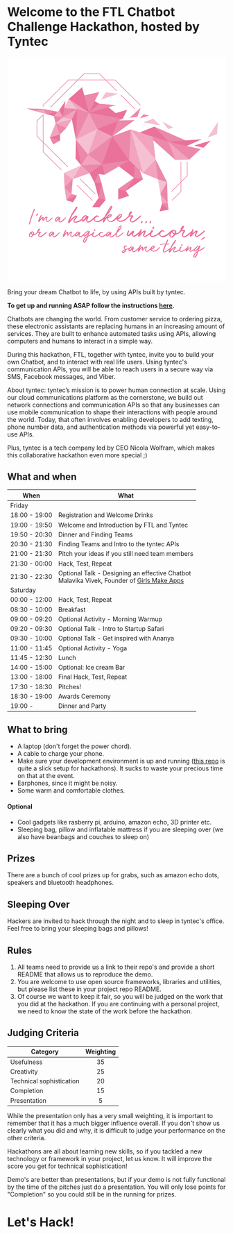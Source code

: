# Welcome to the FTL Chatbot Challenge Hackathon, hosted by Tyntec

![alt text](/resources/unicorn.png "Logo Title Text 1")

Bring your dream Chatbot to life, by using APIs built by tyntec.

**To get up and running ASAP follow the instructions [here](Get_set__GO!.md).**

Chatbots are changing the world. From customer service to ordering pizza, these electronic assistants are replacing humans in an increasing amount of services. They are built to enhance automated tasks using APIs, allowing computers and humans to interact in a simple way.

During this hackathon, FTL, together with tyntec, invite you to build your own Chatbot, and to interact with real life users. Using tyntec's communication APIs, you will be able to reach users in a secure way via SMS, Facebook messages, and Viber.

About tyntec:
tyntec’s mission is to power human connection at scale. Using our cloud communications platform as the cornerstone, we build out network connections and communication APIs so that any businesses can use mobile communication to shape their interactions with people around the world. Today, that often involves enabling developers to add texting, phone number data, and authentication methods via powerful yet easy-to-use APIs.

Plus, tyntec is a tech company led by CEO Nicola Wolfram, which makes this collaborative hackathon even more special ;)



## What and when

| When          | What        |
| ------------- |-------------|
| Friday        |             |
| 18:00 - 19:00 | Registration and Welcome Drinks |
| 19:00 - 19:50  | Welcome and Introduction by FTL and Tyntec |
| 19:50 - 20:30  | Dinner and Finding Teams |
| 20:30 - 21:30  | Finding Teams and Intro to the tyntec APIs |
| 21:00 - 21:30  | Pitch your ideas if you still need team members |
| 21:30 - 00:00  | Hack, Test, Repeat |
| 21:30 - 22:30  | Optional Talk - Designing an effective Chatbot <br> Malavika Vivek, Founder of [Girls Make Apps](http://girlsmakeapps.org/) |
| Saturday | |
| 00:00 - 12:00  | Hack, Test, Repeat |
| 08:30 - 10:00  | Breakfast |
| 09:00 - 09:20  | Optional Activity - Morning Warmup |
| 09:20 - 09:30  | Optional Talk - Intro to Startup Safari |
| 09:30 - 10:00  | Optional Talk - Get inspired with Ananya |
| 11:00 - 11:45  | Optional Activity - Yoga |
| 11:45 - 12:30  | Lunch |
| 14:00 - 15:00  | Optional: Ice cream Bar |
| 13:00 - 18:00  | Final Hack, Test, Repeat|
| 17:30 - 18:30  | Pitches! |
| 18:30 - 19:00  | Awards Ceremony |
| 19:00 -   | Dinner and Party |



## What to bring
- A laptop (don't forget the power chord).
- A cable to charge your phone.
- Make sure your development environment is up and running ([this repo](https://github.com/sahat/hackathon-starter) is quite a slick setup for hackathons). It sucks to waste your precious time on that at the event.
- Earphones, since it might be noisy.
- Some warm and comfortable clothes.

#### **Optional**
- Cool gadgets like rasberry pi, arduino, amazon echo, 3D printer etc.
- Sleeping bag, pillow and inflatable mattress if you are sleeping over (we also have beanbags and couches to sleep on)

## Prizes

There are a bunch of cool prizes up for grabs, such as amazon echo dots, speakers and bluetooth headphones.

## Sleeping Over

Hackers are invited to hack through the night and to sleep in tyntec's office. Feel free to bring your sleeping bags and pillows! 

## Rules

 1. All teams need to provide us a link to their repo's and provide a short README that allows us to reproduce the demo.
 1. You are welcome to use open source frameworks, libraries and utilities, but please list these in your project repo README.
 1. Of course we want to keep it fair, so you will be judged on the work that you did at the hackathon. If you are continuing with a personal project, we need to know the state of the work before the hackathon.

## Judging Criteria


| Category                  | Weighting |
| --------------------------|:----:|
| Usefulness                | 35 |
| Creativity                | 25 |
| Technical sophistication  | 20 |
| Completion                | 15 |
| Presentation              |  5 |

While the presentation only has a very small weighting, it is important to remember that it has a much bigger influence overall. If you don't show us clearly what you did and why, it is difficult to judge your performance on the other criteria.

Hackathons are all about learning new skills, so if you tackled a new technology or framework in your project, let us know. It will improve the score you get for technical sophistication!

Demo's are better than presentations, but if your demo is not fully functional by the time of the pitches just do a presentation. You will only lose points for "Completion" so you could still be in the running for prizes. 

# Let's Hack!

